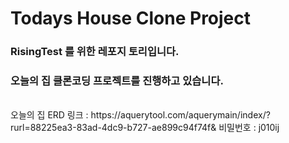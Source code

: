 # Todays House Clone Project
### RisingTest 를 위한 레포지 토리입니다.
### 오늘의 집 클론코딩 프로젝트를 진행하고 있습니다.
<br>
오늘의 집 ERD 링크 : https://aquerytool.com/aquerymain/index/?rurl=88225ea3-83ad-4dc9-b727-ae899c94f74f&
비밀번호 : j010ij

